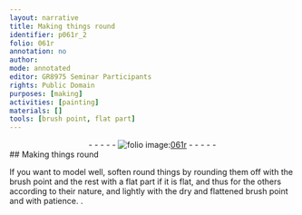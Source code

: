 ```yaml
---
layout: narrative
title: Making things round
identifier: p061r_2
folio: 061r
annotation: no
author:
mode: annotated
editor: GR8975 Seminar Participants
rights: Public Domain
purposes: [making]
activities: [painting]
materials: []
tools: [brush point, flat part]
---
```


 <div class="folio" align="center">- - - - - <a href="http://gallica.bnf.fr/ark:/12148/btv1b10500001g/f127.image" target="_blank"><img src="https://cu-mkp.github.io/GR8975-edition/assets/photo-icon.png" alt="folio image: " style="display:inline-block; margin-bottom:-3px;"/>061r</a> - - - - - </div>  
## Making things round

 
<span class="activity"></span>If you want to model well, soften round things by rounding them off with the <span class="tool">brush point</span> and the rest with a <span class="tool">flat part</span> if it is flat, and thus for the others according to their nature, and lightly with the dry and flattened brush point and with patience.
. 